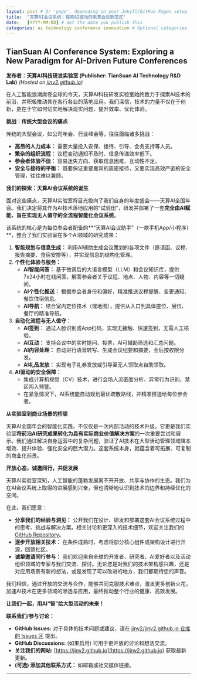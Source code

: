 ```yaml
---
layout: post # Or 'page', depending on your Jekyll/GitHub Pages setup
title:  "天算AI会议系统：探索AI驱动的未来会议新范式"
date:   [YYYY-MM-DD] # Set the date you publish this
categories: ai technology conference innovation # Optional categories
---
```


## TianSuan AI Conference System: Exploring a New Paradigm for AI-Driven Future Conferences

**发布者：天算AI科技研发实验室 (Publisher: TianSuan AI Technology R&D Lab)**
*(Hosted on [jinv2.github.io](https://jinv2.github.io))*

在人工智能浪潮席卷全球的今天，天算AI科技研发实验室始终致力于探索AI技术的前沿，并积极推动其在各行各业的落地应用。我们深信，技术的力量不仅在于创新，更在于它如何切实地解决现实问题、提升效率、优化体验。

**挑战：传统大型会议的痛点**

传统的大型会议，如公司年会、行业峰会等，往往面临诸多挑战：
*   **高昂的人力成本：** 需要大量投入安保、接待、引导、会务支持等人员。
*   **繁杂的组织流程：** 议程变动通知不及时、信息传递效率低下。
*   **参会者体验不佳：** 容易迷失方向、获取信息困难、互动性不足。
*   **安全与接待的平衡：** 既要保证重要嘉宾的周密接待，又要实现高效严密的安全管理，往往难以兼顾。

**我们的探索：天算AI会议系统的诞生**

面对这些痛点，天算AI实验室将目光投向了我们自身的年度盛会——天算AI全国年会。我们决定将其作为AI技术落地应用的“试验田”，研发并部署了一套**完全由AI赋能、旨在实现无人值守的全流程智能化会议系统**。

该系统的核心是为每位参会者配备的**“天算AI会议助手”（一款手机App/小程序）**，整合了我们实验室在多个AI领域的研究成果：

1.  **智能规划与信息生成：** 利用AI辅助生成会议策划的各项文件（邀请函、议程、报告摘要、食宿安排等），并实现信息的结构化管理。
2.  **个性化体验与服务：**
    *   **AI智能问答：** 基于微调后的大语言模型（LLM）和会议知识库，提供7x24小时在线问答，解答参会者关于议程、地点、人物、内容等一切疑问。
    *   **AI个性化推送：** 根据参会者身份和偏好，精准推送议程提醒、变更通知、餐饮住宿信息。
    *   **AI导航：** 结合室内定位技术（或地图），提供从入口到具体座位、展位、餐厅的精准导航。
3.  **自动化流程与无人值守：**
    *   **AI签到：** 通过人脸识别或App扫码，实现无接触、快速签到，无需人工核验。
    *   **AI互动：** 支持会议中的实时提问、投票，AI可辅助筛选和汇总问题。
    *   **AI内容处理：** 自动进行语音转写、生成会议纪要和摘要，会后按权限分发。
    *   **AI礼品发放：** 实现电子礼券发放或引导至无人领取点自助领取。
4.  **AI驱动的安全保障：**
    *   集成计算机视觉（CV）技术，进行会场人流密度分析、异常行为识别、禁区闯入预警。
    *   在紧急情况下，AI系统能自动规划最优疏散路线，并精准推送给每位参会者。

**从实验室到商业场景的桥梁**

天算AI全国年会的智能化实践，不仅仅是一次内部活动的技术升级。它更是我们实验室**将前沿AI研究成果转化为具有实际商业价值解决方案**的一次重要尝试和展示。我们通过解决自身运营中的复杂问题，验证了AI技术在大型活动管理领域降本增效、提升体验、强化安全的巨大潜力。这套系统本身，就蕴含着可拓展、可复制的商业化前景。

**开放心态，诚邀同行，共促发展**

天算AI实验室深知，人工智能的蓬勃发展离不开开放、共享与协作的生态。我们为在AI会议系统上取得的进展感到兴奋，但也清晰地认识到技术的边界和持续优化的空间。

在此，我们愿意：

*   **分享我们的经验与洞见：** 公开我们在设计、研发和部署这套AI会议系统过程中的思考、挑战与解决方案。相关讨论和更深入的技术细节，欢迎关注我们的 [GitHub Repository](https://github.com/jinv2/jinv2.github.io)。
*   **逐步开放相关技术：** 在条件成熟时，考虑将部分核心组件或架构设计进行开源，回馈社区。
*   **诚挚邀请同行参与：** 我们欢迎来自全球的开发者、研究者、AI爱好者以及活动组织领域的专家与我们交流、探讨。无论您是对我们的技术架构感兴趣，还是对应用场景有新的想法，或是发现了可以改进的地方，我们都期待您的声音。

我们相信，通过开放的交流与合作，能够共同克服技术难点，激发更多创新火花，加速AI技术在更多领域的渗透与应用，最终推动整个行业的健康、高效发展。

**让我们一起，用AI“智”绘大型活动的未来！**

**联系我们/参与讨论：**
*   **GitHub Issues:** 对于具体的技术问题或建议，请在 [jinv2/jinv2.github.io 仓库的 Issues 区](https://github.com/jinv2/jinv2.github.io/issues) 提出。
*   **GitHub Discussions:** (如果启用) 可用于更开放的讨论和想法交流。
*   **关注我们的网站:** [https://jinv2.github.io](https://jinv2.github.io) 获取最新更新。
*   **(可选) 添加其他联系方式：** 如邮箱或社交媒体链接。

---
